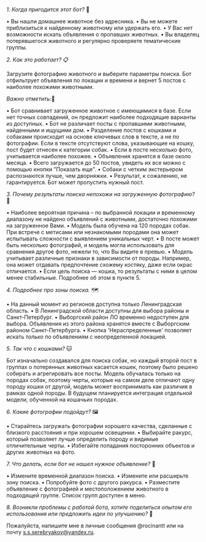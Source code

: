 *1. Когда пригодится этот бот?* 🐾

  • Вы нашли домашнее животное без адресника. 
  • Вы не можете приблизиться к найденному животному или удержать его.
  • У Вас нет возможности искать объявления о пропавших животных.
  • Вы владелец потерявшегося животного и регулярно проверяете тематические группы.

*2. Как это работает?* 📋

  Загрузите фотографию животного и выберите параметры поиска.
  Бот отфильтрует объявления по локации и времени и вернет 5 постов с наиболее похожими животными.

  *Важно отметить:*📍

  • Бот сравнивает загруженное животное с имеющимися в базе. Если нет точных совпадений, он предложит наиболее подходящие варианты из доступных.
  • Бот не различает посты с пропавшими животными, найденными и ищущими дом.
  • Разделение постов с кошками и собаками происходит на основе ключевых слов в тексте, а не по фотографии. Если в тексте отсутствуют слова, указывающие на кошку, пост будет отнесен к категории собак.
  • Если в посте несколько фото, учитывается наиболее похожее.
  • Объявления хранятся в базе около месяца.
  • Всего загружается до 50 постов, увидеть их все можно с помощью кнопки "Показать еще".
  • Собаки с четким экстерьером распознаются лучше, чем дворняжки.
  • Результат, к сожалению, не гарантируется. Бот может пропустить нужный пост.

*3. Почему результаты поиска непохожи на загруженную фотографию?*  🤔

  • Наиболее вероятная причина – по выбранной локации и временному диапазону не найдено объявлений с животными, достаточно похожими на загруженное Вами.
  • Модель была обучена на 120 породах собак. При встрече с метисами или незнакомыми породами она может испытывать сложности с выявлением уникальных черт.
  • В посте может быть несколько фотографий, и модель могла использовать для сравнения другое фото, нежели то, что Вы видите в превью.
  • Модель учитывает различные признаки в зависимости от породы. Например, она может отдавать предпочтение схожему костяку, даже если окрас отличается.
  • Если цель поиска — кошка, то результаты с ними в целом менее стабильные. Подробнее об этом в пункте 5.


*4. Подробнее про зоны поиска.* 🗺️

  • На данный момент из регионов доступна только Ленинградская область.
  • В Ленинградской области доступны для выбора районы и Санкт-Петербург.
  • Выборгский район ЛО временно недоступен для выбора. Объявления из этого района хранятся вместе с Выборгским районом Санкт-Петербурга.
  • Кнопка 'Нераспределенные' позволяет искать *только* по объявлениям с неопределенной локацией.

*5. Так что с кошками?* 🐱
  
  Бот изначально создавался для поиска собак, но каждый второй пост в группах о потерянных животных касается кошек, поэтому было решено собирать и агрегировать все посты.
  Модель обучалась только на породах собак, поэтому черты, которые на самом деле отличают одну породу кошки от другой, модель может воспринимать как различия в рамках одной породы.
  В будущем планируется интеграция отдельной модели, обученной на кошачьих породах.

*6. Какие фотографии подойдут?* 🖼️

  • Старайтесь загружать фотографии хорошего качества, сделанные с близкого расстояния и при хорошем освещении.
  • Выбирайте ракурс, который позволяет лучше определить породу и видимые отличительные черты.
  • Избегайте попадания посторонних объектов и других животных на фото.

*7. Что делать, если бот не нашел нужное объявление?* 🧐

  • Измените временной диапазон поиска.
  • Измените или расширьте зону поиска.
  • Попробуйте фото с другого ракурса.
  • Разместите объявление с фотографией и местоположением животного в подходящей группе. Список групп доступен в меню.

*8. Возникли проблемы с работой бота, хотите поделиться опытом его использования или предложить идеи по улучшению?* 💬

  Пожалуйста, напишите мне в личные сообщения @rocinantt или на почту s.s.serebryakov@yandex.ru.

